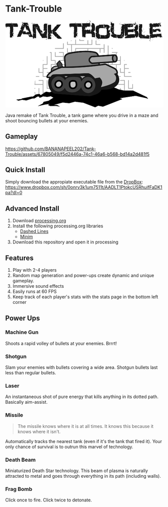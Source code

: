 # Tank-Trouble
![Tank Trouble Title](https://github.com/BANANAPEEL202/Tank-Trouble/blob/main/Data/Tank%20Trouble%20Title.png)

Java remake of Tank Trouble, a tank game where you drive in a maze and shoot bouncing bullets at your enemies. 

## Gameplay

https://github.com/BANANAPEEL202/Tank-Trouble/assets/67805049/f5d2446a-74c1-46a6-b568-bd14a2d481f5


## Quick Install
Simply download the appropiate executable file from the [DropBox](https://www.dropbox.com/sh/0onrv3k1um7511t/AADLT1PtokcUSRhuifFaDK1pa?dl=0): https://www.dropbox.com/sh/0onrv3k1um7511t/AADLT1PtokcUSRhuifFaDK1pa?dl=0

## Advanced Install
1. Download [processing.org](https://processing.org/download)
2. Install the following processing.org libraries
   - [Dashed Lines](https://github.com/garciadelcastillo/-dashed-lines-for-processing-)
   - [Minim](code.compartmental.net/minim/)
4. Download this repository and open it in processing

## Features
1. Play with 2-4 players
2. Random map generation and power-ups create dynamic and unique gameplay.
3. Immersive sound effects
4. Easily runs at 60 FPS
5. Keep track of each player's stats with the stats page in the bottom left corner

## Power Ups
### Machine Gun
Shoots a rapid volley of bullets at your enemies. Brrrt!
### Shotgun
Slam your enemies with bullets covering a wide area. Shotgun bullets last less than regular bullets. 
### Laser
An instantaneous shot of pure energy that kills anything in its dotted path. Basically aim-assist. 
### Missile
> The missile knows where it is at all times. It knows this because it knows where it isn't.

Automatically tracks the nearest tank (even if it's the tank that fired it). Your only chance of survival is to outrun this marvel of technology. 
### Death Beam
Miniaturized Death Star technology. This beam of plasma is naturally attracted to metal and goes through everything in its path (including walls).
### Frag Bomb
Click once to fire. Click twice to detonate. 

